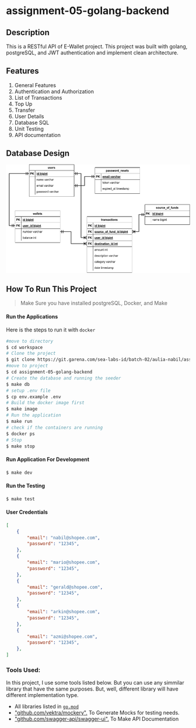 # assignment-05-golang-backend

## Description
This is a RESTful API of E-Wallet project. This project was built with golang, postgreSQL, and JWT authentication and implement clean architecture.

## Features
1. General Features
1. Authentication and Authorization
1. List of Transactions
1. Top Up
1. Transfer
1. User Details
1. Database SQL
1. Unit Testing
1. API documentation

## Database Design
<img src="./public/assets/e-wallet-ERD.png" alt="e-wallet-ERD"/>

## How To Run This Project
> Make Sure you have installed postgreSQL, Docker, and Make

#### Run the Applications
Here is the steps to run it with `docker`

```bash
#move to directory
$ cd workspace
# Clone the project
$ git clone https://git.garena.com/sea-labs-id/batch-02/aulia-nabil/assignment-05-golang-backend.git
#move to project
$ cd assignment-05-golang-backend
# Create the database and running the seeder
$ make db
# setup .env file
$ cp env.example .env
# Build the docker image first
$ make image
# Run the application
$ make run
# check if the containers are running
$ docker ps
# Stop
$ make stop
```
#### Run Application For Development

```bash
$ make dev
```

#### Run the Testing

```bash
$ make test
```

#### User Credentials
```json
[
    {
        "email": "nabil@shopee.com",
        "password": "12345",
    },
    {
        "email": "mario@shopee.com",
        "password": "12345",
    },
    {
        "email": "gerald@shopee.com",
        "password": "12345",
    },
    {
        "email": "arkin@shopee.com",
        "password": "12345",
    },
    {
        "email": "azmi@shopee.com",
        "password": "12345",
    },
]
```

### Tools Used:
In this project, I use some tools listed below. But you can use any simmilar library that have the same purposes. But, well, different library will have different implementation type.

- All libraries listed in [`go.mod`](https://go.mod)
- ["github.com/vektra/mockery".](https://github.com/vektra/mockery) To Generate Mocks for testing needs.
- ["github.com/swagger-api/swagger-ui".](https://github.com/swagger-api/swagger-ui) To Make API Documentation